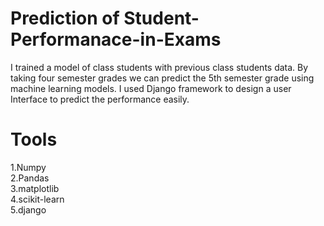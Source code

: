 # Prediction of Student-Performanace-in-Exams

I trained a model of class students with previous class students data. By taking four semester grades we can predict the 5th semester grade using machine learning models.
I used Django framework to design a user Interface to predict the performance easily.
<br/>
# Tools 
1.Numpy
<br/>
2.Pandas
<br/>
3.matplotlib
<br/>
4.scikit-learn
<br/>
5.django
<br/>
